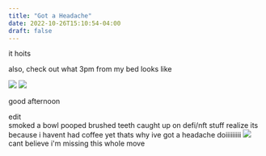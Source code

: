 ```yaml
---
title: "Got a Headache"
date: 2022-10-26T15:10:54-04:00
draft: false
---
```


it hoits  

also, check out what 3pm from my bed looks like

![](/ima_b7dea92.jpeg)
![](/ima_a9b2d01.jpeg)

good afternoon

edit  
smoked a bowl pooped brushed teeth caught up on defi/nft stuff realize its because i havent had coffee yet thats why ive got a headache doiiiiiiiii ![](https://s3.tradingview.com/snapshots/i/iPhla8op.png) cant believe i'm missing this whole move